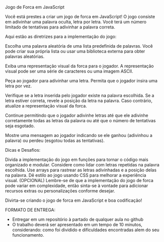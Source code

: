 Jogo de Forca em JavaScript

Você está prestes a criar um jogo de forca em JavaScript! O jogo consiste em adivinhar uma palavra oculta, letra por letra. Você terá um número limitado de tentativas para adivinhar a palavra correta.

Aqui estão as diretrizes para a implementação do jogo:

Escolha uma palavra aleatória de uma lista predefinida de palavras. Você pode criar sua própria lista ou usar uma biblioteca externa para obter palavras aleatórias.

Exiba uma representação visual da forca para o jogador. A representação visual pode ser uma série de caracteres ou uma imagem ASCII.

Peça ao jogador para adivinhar uma letra. Permita que o jogador insira uma letra por vez.

Verifique se a letra inserida pelo jogador existe na palavra escolhida. Se a letra estiver correta, revele a posição da letra na palavra. Caso contrário, atualize a representação visual da forca.

Continue permitindo que o jogador adivinhe letras até que ele adivinhe corretamente todas as letras da palavra ou até que o número de tentativas seja esgotado.

Mostre uma mensagem ao jogador indicando se ele ganhou (adivinhou a palavra) ou perdeu (esgotou todas as tentativas).

Dicas e Desafios:

Divida a implementação do jogo em funções para tornar o código mais organizado e modular.
Considere como lidar com letras repetidas na palavra escolhida.
Use arrays para rastrear as letras adivinhadas e a posição delas na palavra.
Dê estilo ao jogo usando CSS para melhorar a experiência visual. (OPCIONAL)
Lembre-se de que a implementação do jogo de forca pode variar em complexidade, então sinta-se à vontade para adicionar recursos extras ou personalizações conforme desejar.

Divirta-se criando o jogo de forca em JavaScript e boa codificação!

FORMATO DE ENTREGA:
- Entregar em um repositório à partado de qualquer aula no github 
- O trabalho deverá ser apresentado em um tempo de 10 minutos, considerando: como foi dividido e dificuldades encontradas alem do seu funcionamento.